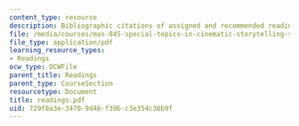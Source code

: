 ```yaml
---
content_type: resource
description: Bibliographic citations of assigned and recommended readings.
file: /media/courses/mas-845-special-topics-in-cinematic-storytelling-spring-2004/729f8a3e34709d46f39bc3e354c36b9f_readings.pdf
file_type: application/pdf
learning_resource_types:
- Readings
ocw_type: OCWFile
parent_title: Readings
parent_type: CourseSection
resourcetype: Document
title: readings.pdf
uid: 729f8a3e-3470-9d46-f39b-c3e354c36b9f
---
```

